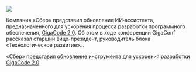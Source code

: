 <!--2025-06-25 13:13:04-->
<div class="yb">
  <div class="rss habr"><img src="https://habrastorage.org/getpro/habr/upload_files/672/730/38d/67273038dcf423c9052b5ee5b532a3bb.jpg" /><p>Компания «Сбер» представил обновление ИИ‑ассистента, предназначенного для&nbsp;ускорения процесса разработки программного обеспечения, <a href="https://gitverse.ru/features/gigacode/" rel="noopener noreferrer nofollow">GigaCode 2.0</a>. Об&nbsp;этом в&nbsp;ходе конференции GigaConf рассказал старший вице-президент, руководитель блока «Технологическое развитие»... <p class="titl"><a href="https://habr.com/ru/news/921776/?utm_source=habrahabr&utm_medium=rss&utm_campaign=921776">«Сбер» представил обновление инструмента для ускорения разработки GigaCode 2.0</a></p></div>
</div>
